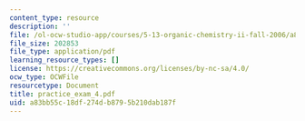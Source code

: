 ```yaml
---
content_type: resource
description: ''
file: /ol-ocw-studio-app/courses/5-13-organic-chemistry-ii-fall-2006/a83bb55c18df274db8795b210dab187f_practice_exam_4.pdf
file_size: 202853
file_type: application/pdf
learning_resource_types: []
license: https://creativecommons.org/licenses/by-nc-sa/4.0/
ocw_type: OCWFile
resourcetype: Document
title: practice_exam_4.pdf
uid: a83bb55c-18df-274d-b879-5b210dab187f
---
```

